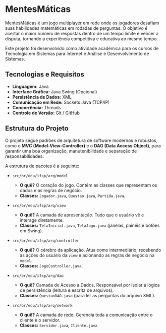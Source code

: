 # MentesMáticas

MentesMáticas é um jogo multiplayer em rede onde os jogadores desafiam suas habilidades matemáticas em rodadas de perguntas. O objetivo é acertar o maior número de respostas dentro de um tempo limite e vencer a disputa, tornando a experiência competitiva e educativa ao mesmo tempo.

Este projeto foi desenvolvido como atividade acadêmica para os cursos de Tecnologia em Sistemas para Internet e Análise e Desenvolvimento de Sistemas.

## Tecnologias e Requisitos

* **Linguagem:** Java
* **Interface Gráfica:** Java Swing (Opcional)
* **Persistência de Dados:** XML
* **Comunicação em Rede:** Sockets Java (TCP/IP)
* **Concorrência:** Threads
* **Controle de Versão:** Git / GitHub

## Estrutura do Projeto

O projeto segue padrões de arquitetura de software modernos e robustos, como o **MVC (Model-View-Controller)** e o **DAO (Data Access Object)**, para garantir uma boa organização, manutenibilidade e separação de responsabilidades.

A estrutura de pacotes é a seguinte:

* `src/br/edu/ifsp/arq/model`
    * **O quê?** O coração do jogo. Contém as classes que representam os dados e as regras de negócio.
    * **Classes:** `Jogador.java`, `Questao.java`, `Partida.java`.

* `src/br/edu/ifsp/arq/view`
    * **O quê?** A camada de apresentação. Tudo que o usuário vê e interage diretamente.
    * **Classes:** `TelaInicial.java`, `TelaJogo.java` (janelas, painéis e botões em Swing).

* `src/br/edu/ifsp/arq/controller`
    * **O quê?** O cérebro da aplicação. Atua como intermediário, recebendo as ações do usuário da `view` e acionando as regras de negócio na `model`.
    * **Classes:** `JogoController.java`.

* `src/br/edu/ifsp/arq/dao`
    * **O quê?** Camada de Acesso a Dados. Responsável por isolar a lógica de persistência (leitura e escrita de arquivos).
    * **Classes:** `QuestaoDAO.java` (para ler as perguntas do arquivo XML).

* `src/br/edu/ifsp/arq/network`
    * **O quê?** A camada de rede. Gerencia toda a comunicação entre o cliente e o servidor.
    * **Classes:** `Servidor.java`, `Cliente.java`.